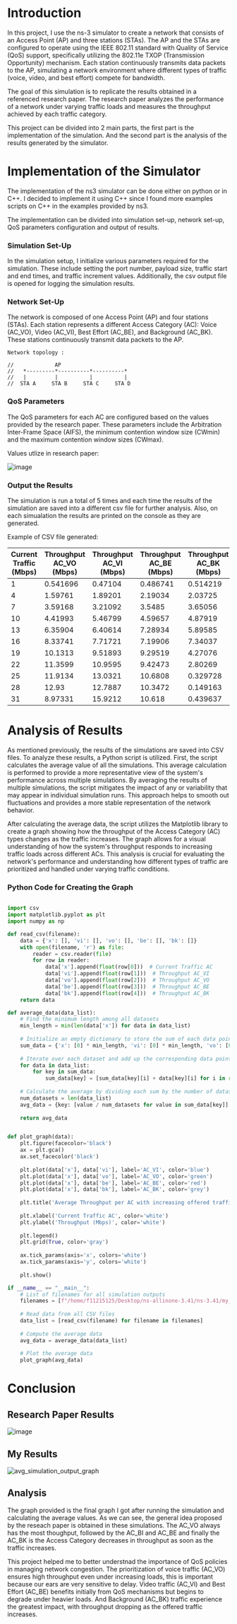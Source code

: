 # Introduction

In this project, I use the ns-3 simulator to create a network that consists of an Access Point (AP) and three stations (STAs). The AP and the STAs are configured to operate using the IEEE 802.11 standard with Quality of Service (QoS) support, specifically utilizing the 802.11e TXOP (Transmission Opportunity) mechanism. Each station continuously transmits data packets to the AP, simulating a network environment where different types of traffic (voice, video, and best effort) compete for bandwidth.

The goal of this simulation is to replicate the results obtained in a referenced research paper. The research paper analyzes the performance of a network under varying traffic loads and measures the throughput achieved by each traffic category. 

This project can be divided into 2 main parts, the first part is the implementation of the simulation. And the second part is the analysis of the results generated by the simulator.


# Implementation of the Simulator

The implementation of the ns3 simulator can be done either on python or in C++. I decided to implement it using C++ since I found more examples scripts on C++ in the examples provided by ns3.

The implementation can be divided into simulation set-up, network set-up, QoS parameters configuration and output of results.

### Simulation Set-Up

In the simulation setup, I initialize various parameters required for the simulation. These include setting the port number, payload size, traffic start and end times, and traffic increment values. Additionally, the csv output file is opened for logging the simulation results.

### Network Set-Up

The network is composed of one Access Point (AP) and four stations (STAs). Each station represents a different Access Category (AC): Voice (AC_VO), Video (AC_VI), Best Effort (AC_BE), and Background (AC_BK). These stations continuously transmit data packets to the AP.

```
Network topology :

//             AP
//   *---------*----------*----------*
//   |         |          |          |        
//  STA A     STA B     STA C     STA D

```

### QoS Parameters 

The QoS parameters for each AC are configured based on the values provided by the research paper. These parameters include the Arbitration Inter-Frame Space (AIFS), the minimum contention window size (CWmin) and the maximum contention window sizes (CWmax).


Values utlize in research paper:

![image](https://github.com/bmw-ece-ntust/multimedia-wireless-network/assets/133529935/f3f01e75-8aca-427e-af0d-c0e3b2eac9d3)

### Output the Results

The simulation is run a total of 5 times and each time the results of the simulation are saved into a different csv file for further analysis. Also, on each simualation the results are printed on the console as they are generated.

Example of CSV file generated:

| Current Traffic (Mbps) | Throughput AC_VO (Mbps) | Throughput AC_VI (Mbps) | Throughput AC_BE (Mbps) | Throughput AC_BK (Mbps) |
|------------------------|-------------------------|-------------------------|-------------------------|-------------------------|
| 1                      | 0.541696                | 0.47104                 | 0.486741                | 0.514219                |
| 4                      | 1.59761                 | 1.89201                 | 2.19034                 | 2.03725                 |
| 7                      | 3.59168                 | 3.21092                 | 3.5485                  | 3.65056                 |
| 10                     | 4.41993                 | 5.46799                 | 4.59657                 | 4.87919                 |
| 13                     | 6.35904                 | 6.40614                 | 7.28934                 | 5.89585                 |
| 16                     | 8.33741                 | 7.71721                 | 7.19906                 | 7.34037                 |
| 19                     | 10.1313                 | 9.51893                 | 9.29519                 | 4.27076                 |
| 22                     | 11.3599                 | 10.9595                 | 9.42473                 | 2.80269                 |
| 25                     | 11.9134                 | 13.0321                 | 10.6808                 | 0.329728                |
| 28                     | 12.93                   | 12.7887                 | 10.3472                 | 0.149163                |
| 31                     | 8.97331                 | 15.9212                 | 10.618                  | 0.439637                |




# Analysis of Results

As mentioned previously, the results of the simulations are saved into CSV files. To analyze these results, a Python script is utilized. First, the script calculates the average value of all the simulations. This average calculation is performed to provide a more representative view of the system's performance across multiple simulations. By averaging the results of multiple simulations, the script mitigates the impact of any or variability that may appear in individual simulation runs. This approach helps to smooth out fluctuations and provides a more stable representation of the network behavior.

After calculating the average data, the script utilizes the Matplotlib library to create a graph showing how the throughput of the Access Category (AC) types changes as the traffic increases. The graph allows for a visual understanding of how the system's throughput responds to increasing traffic loads across different ACs. This analysis is crucial for evaluating the network's performance and understanding how different types of traffic are prioritized and handled under varying traffic conditions.

### Python Code for Creating the Graph

```python

import csv
import matplotlib.pyplot as plt
import numpy as np

def read_csv(filename):
    data = {'x': [], 'vi': [], 'vo': [], 'be': [], 'bk': []}
    with open(filename, 'r') as file:
        reader = csv.reader(file)
        for row in reader:
            data['x'].append(float(row[0]))  # Current Traffic AC
            data['vi'].append(float(row[1]))  # Throughput AC_VI
            data['vo'].append(float(row[2]))  # Throughput AC_VO
            data['be'].append(float(row[3]))  # Throughput AC_BE
            data['bk'].append(float(row[4]))  # Throughput AC_BK
    return data

def average_data(data_list):
    # Find the minimum length among all datasets
    min_length = min(len(data['x']) for data in data_list)
    
    # Initialize an empty dictionary to store the sum of each data point
    sum_data = {'x': [0] * min_length, 'vi': [0] * min_length, 'vo': [0] * min_length, 'be': [0] * min_length, 'bk': [0] * min_length}
    
    # Iterate over each dataset and add up the corresponding data points
    for data in data_list:
        for key in sum_data:
            sum_data[key] = [sum_data[key][i] + data[key][i] for i in range(min_length)]
    
    # Calculate the average by dividing each sum by the number of datasets
    num_datasets = len(data_list)
    avg_data = {key: [value / num_datasets for value in sum_data[key]] for key in sum_data}
    
    return avg_data


def plot_graph(data):
    plt.figure(facecolor='black')
    ax = plt.gca()
    ax.set_facecolor('black')
    
    plt.plot(data['x'], data['vi'], label='AC_VI', color='blue')
    plt.plot(data['x'], data['vo'], label='AC_VO', color='green')
    plt.plot(data['x'], data['be'], label='AC_BE', color='red')
    plt.plot(data['x'], data['bk'], label='AC_BK', color='grey')
    
    plt.title('Average Throughput per AC with increasing offered traffic per AC', color='white')
    
    plt.xlabel('Current Traffic AC', color='white')
    plt.ylabel('Throughput (Mbps)', color='white')
    
    plt.legend()
    plt.grid(True, color='gray')
    
    ax.tick_params(axis='x', colors='white')
    ax.tick_params(axis='y', colors='white')
    
    plt.show()

if __name__ == "__main__":
    # List of filenames for all simulation outputs
    filenames = [f"/home/f11215125/Desktop/ns-allinone-3.41/ns-3.41/my_output/simulation_output_0{i}.csv" for i in range(1, 6)]
    
    # Read data from all CSV files
    data_list = [read_csv(filename) for filename in filenames]
    
    # Compute the average data
    avg_data = average_data(data_list)
    
    # Plot the average data
    plot_graph(avg_data)

```

# Conclusion

## Research Paper Results

![image](https://github.com/bmw-ece-ntust/multimedia-wireless-network/assets/133529935/6ba56e0b-b42c-4cc9-bb04-a1912130eff2)


## My Results

![avg_simulation_output_graph](https://github.com/bmw-ece-ntust/multimedia-wireless-network/assets/133529935/7bbf28d6-3ad9-4077-8cf7-a2119e4329e3)

## Analysis

The graph provided is the final graph I got after running the simulation and calculating the average values. As we can see, the general idea proposed by the reseach paper is obtained in these simulations. The AC_VO always has the most thoughput, followed by the AC_BI and AC_BE and finally the AC_BK is the Access Category decreases in throughput as soon as the traffic increases.

This project helped me to better understnad the importance of QoS policies in managing network congestion. The prioritization of voice traffic (AC_VO) ensures high throughput even under increasing loads, this is important because our ears are very sensitive to delay. Video traffic (AC_VI) and Best Effort (AC_BE) benefits initially from QoS mechanisms but begins to degrade under heavier loads. And Background (AC_BK) traffic experience the greatest impact, with throughput dropping as the offered traffic increases.


